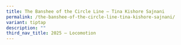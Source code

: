 ```yaml
---
title: The Banshee of the Circle Line – Tina Kishore Sajnani
permalink: /the-banshee-of-the-circle-line-tina-kishore-sajnani/
variant: tiptap
description: ""
third_nav_title: 2025 – Locomotion
---
```

